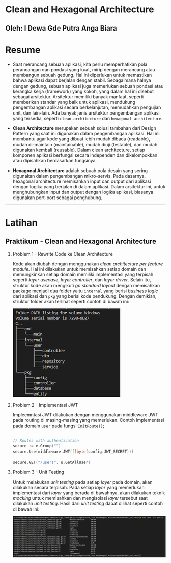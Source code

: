 # **Clean and Hexagonal Architecture**
## Oleh: I Dewa Gde Putra Anga Biara

# Resume

* Saat merancang sebuah aplikasi, kita perlu memperhatikan pola perancangan dan pondasi yang kuat, mirip dengan merancang atau membangun sebuah gedung. Hal ini diperlukan untuk memastikan bahwa aplikasi dapat berjalan dengan stabil. Sebagaimana halnya dengan gedung, sebuah aplikasi juga memerlukan sebuah pondasi atau kerangka kerja (framework) yang kokoh, yang dalam hal ini disebut sebagai arsitektur. Arsitektur memiliki banyak manfaat, seperti memberikan standar yang baik untuk aplikasi, mendukung pengembangan aplikasi secara berkelanjutan, memudahkan pengujian unit, dan lain-lain. Ada banyak jenis arsitektur pengembangan aplikasi yang tersedia, seperti `clean architecture` dan `hexagonal architecture`.

* **Clean Architecture** merupakan sebuah solusi tambahan dari Design Pattern yang saat ini digunakan dalam pengembangan aplikasi. Hal ini membantu agar kode yang dibuat lebih mudah dibaca (readable), mudah di-maintain (maintainable), mudah diuji (testable), dan mudah digunakan kembali (reusable). Dalam clean architecture, setiap komponen aplikasi berfungsi secara independen dan dikelompokkan atau dipisahkan berdasarkan fungsinya.

* **Hexagonal Architecture** adalah sebuah pola desain yang sering digunakan dalam pengembangan mikro-servis. Pada dasarnya, hexagonal architecture memisahkan input dan output dari aplikasi dengan logika yang berjalan di dalam aplikasi. Dalam arsitektur ini, untuk menghubungkan input dan output dengan logika aplikasi, biasanya digunakan port-port sebagai penghubung.

 ---

# Latihan

## Praktikum - Clean and Hexagonal Architecture

1.  Problem 1 - Rewrite Code ke Clean Architecture

    Kode akan diubah dengan menggunakan _clean architecture per feature module_. Hal ini dilakukan untuk memisahkan setiap domain dan memungkinkan setiap domain memiliki implementasi yang terpisah seperti _layer usecase_, _layer controller_, dan _layer driver_. Selain itu, struktur kode akan mengikuti _go standard layout_ dengan memisahkan package menjadi dua folder yaitu `internal` yang berisi _business logic_ dari aplikasi dan `pkg` yang berisi kode pendukung. Dengan demikian, struktur folder akan terlihat seperti contoh di bawah ini:

    ![Clean Architecture](./screenshot/1_rewrite%20code.png)

2.  Problem 2 - Implementasi JWT 
    
    Impleemntasi JWT dilakukan dengan menggunakan middleware JWT pada routing di masing-masing yang memerlukan. Contoh implementasi pada domain `user` pada fungsi `InitRoute()`;

    ```go

    // Routes with authentication
	secure := e.Group("")
	secure.Use(middleware.JWT([]byte(config.JWT_SECRET)))

	secure.GET("/users", u.GetAllUser)

    ```

3.  Problem 3 - Unit Testing

    Untuk melakukan _unit testing_ pada setiap _layer_ pada domain, akan dilakukan secara terpisah. Pada setiap _layer_ yang memerlukan implementasi dari _layer_ yang berada di bawahnya, akan dilakukan teknik _mocking_ untuk memisahkan dan mengisolasi _layer_ tersebut saat dilakukan _unit testing_. Hasil dari _unit testing_ dapat dilihat seperti contoh di bawah ini:

    ![Unit Testing](./screenshot/3_unit%20test.png)